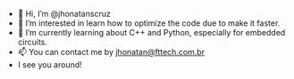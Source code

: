 - 👋 Hi, I’m @jhonatanscruz
- 👀 I’m interested in learn how to optimize the code due to make it faster.
- 🌱 I’m currently learning about C++ and Python, especially for embedded circuits.
- 📫 You can contact me by jhonatan@fttech.com.br
- I see you around!
<!---
jhonatanscruz/jhonatanscruz is a ✨ special ✨ repository because its `README.md` (this file) appears on your GitHub profile.
You can click the Preview link to take a look at your changes.
--->

